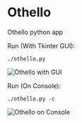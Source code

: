 # Othello
Othello python app  

Run (With Tkinter GUI):  
```
./othello.py
```

![Othello with GUI](https://github.com/xpheal/Othello/othello_gui.png)


Run (On Console):
```
./othello.py -c
```

![Othello on Console](https://github.com/xpheal/Othello/othello_console.png)